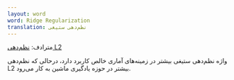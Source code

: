 ```yaml
---
layout: word
word: Ridge Regularization
translation: نظم‌دهی ستیغی
---
```


مترادف: [نظم‌دهی L2](/L/l2_regularization)

واژه نظم‌دهی ستیغی بیشتر در زمینه‌های آماری خالص کاربرد دارد، درحالی که نظم‌دهی L2 بیشتر در حوزه یادگیری ماشین به کار می‌رود.

